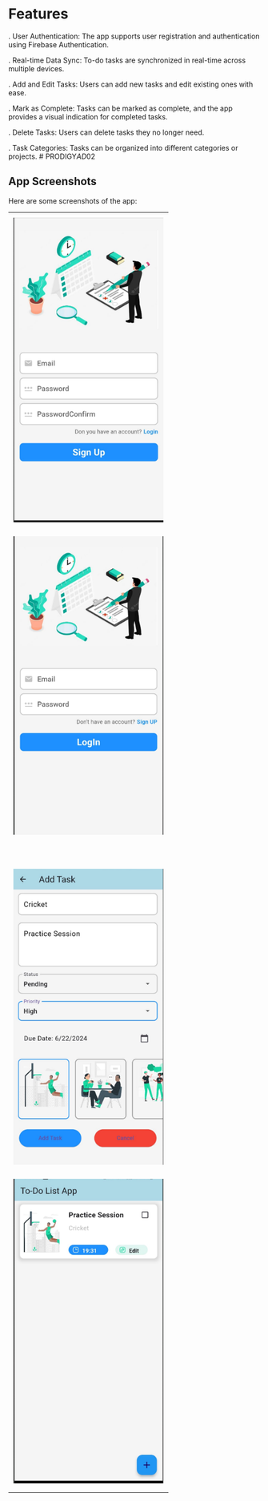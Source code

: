 
# Features

. User Authentication: The app supports user registration and authentication using Firebase Authentication.

. Real-time Data Sync: To-do tasks are synchronized in real-time across multiple devices.

. Add and Edit Tasks: Users can add new tasks and edit existing ones with ease.

. Mark as Complete: Tasks can be marked as complete, and the app provides a visual indication for completed tasks.

. Delete Tasks: Users can delete tasks they no longer need.

. Task Categories: Tasks can be organized into different categories or projects.
#   P R O D I G Y _ A D _ 0 2 

## App Screenshots

Here are some screenshots of the app:

<table>
  <tr>
    <td style="padding: 10px;"><img src="images/list1.PNG" alt="Screen 1" style="width: 300px;"/></td>
     <tr>
    <td colspan="2" style="width: 40px;"></td> <!-- Empty row for vertical space -->
  </tr>
    <td style="padding: 10px;"><img src="images/list2.PNG" alt="Screen 2" style="width: 300px;"/></td>    
  </tr>
  <tr>
    <td colspan="2" style="height: 40px;"></td> <!-- Empty row for vertical space -->
  </tr>
  <tr>
    <td style="padding: 10px;"><img src="images/list3.PNG" alt="Screen 3" style="width: 300px;"/></td>
     <tr>
    <td colspan="2" style="width: 40px;"></td> <!-- Empty row for vertical space -->
  </tr>
    <td style="padding: 10px;"><img src="images/list4.PNG" alt="Screen 4" style="width: 300px;"/></td>
  </tr>
   <td colspan="2" style="width: 40px;"></td>
</table>


 
 

